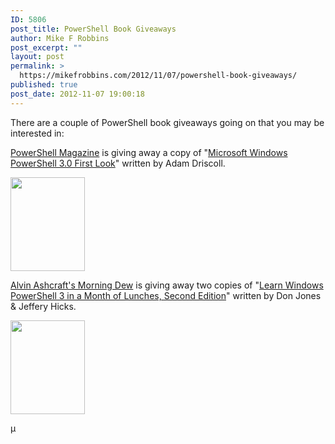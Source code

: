 ```yaml
---
ID: 5806
post_title: PowerShell Book Giveaways
author: Mike F Robbins
post_excerpt: ""
layout: post
permalink: >
  https://mikefrobbins.com/2012/11/07/powershell-book-giveaways/
published: true
post_date: 2012-11-07 19:00:18
---
```

There are a couple of PowerShell book giveaways going on that you may be interested in:

<a href="http://www.powershellmagazine.com/2012/11/05/convert-a-string-to-a-character-array-2/" target="_blank">PowerShell Magazine</a> is giving away a copy of "<a href="http://www.packtpub.com/microsoft-windows-powershell-3-0-firstlook/book" target="_blank">Microsoft Windows PowerShell 3.0 First Look</a>" written by Adam Driscoll.

<a href="http://www.packtpub.com/microsoft-windows-powershell-3-0-firstlook/book" target="_blank"><img class="alignnone size-thumbnail wp-image-5807" title="powershell3-firstlook" alt="" src="http://mikefrobbins.com/wp-content/uploads/2012/11/powershell3-firstlook.png?w=119" height="150" width="119" /></a>

<a href="http://www.alvinashcraft.com/2012/11/06/win-an-ebook-learn-windows-powershell-3-in-a-month-of-lunches-2nd-ed/" target="_blank">Alvin Ashcraft's Morning Dew</a> is giving away two copies of "<a href="http://www.manning.com/jones3/" target="_blank">Learn Windows PowerShell 3 in a Month of Lunches, Second Edition</a>" written by Don Jones &amp; Jeffery Hicks.

<a href="http://www.manning.com/jones3/" target="_blank"><img class="alignnone size-thumbnail wp-image-5698" title="powershell3" alt="" src="http://mikefrobbins.com/wp-content/uploads/2012/11/powershell3.jpg?w=119" height="150" width="119" /></a>

µ